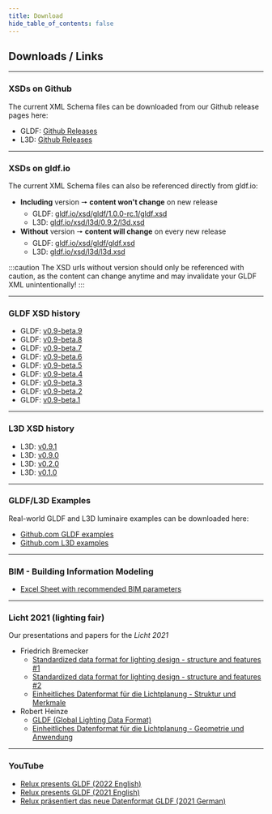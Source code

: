```yaml
---
title: Download
hide_table_of_contents: false
---
```

<!-- markdownlint-disable MD033 (no html im markdown) -->

## Downloads / Links

---

### XSDs on Github

The current XML Schema files can be downloaded from our Github release pages here:

- GLDF: [Github Releases](https://github.com/globallightingdata/gldf/releases)
- L3D: [Github Releases](https://github.com/globallightingdata/l3d/releases)

---

### XSDs on gldf.io

The current XML Schema files can also be referenced directly from gldf.io:

- **Including** version 🠖 **content won't change** on new release
  - GLDF: <a href="/xsd/gldf/1.0.0-rc.1/gldf.xsd" target="_blank">gldf.io/xsd/gldf/1.0.0-rc.1/gldf.xsd</a>
  - L3D: <a href="/xsd/l3d/0.9.2/l3d.xsd" target="_blank">gldf.io/xsd/l3d/0.9.2/l3d.xsd</a>
- **Without** version 🠖 **content will change** on every new release
  - GLDF: <a href="/xsd/gldf/gldf.xsd" target="_blank">gldf.io/xsd/gldf/gldf.xsd</a>
  - L3D: <a href="/xsd/l3d/l3d.xsd" target="_blank">gldf.io/xsd/l3d/l3d.xsd</a>

:::caution
The XSD urls without version should only be referenced with caution, as the content can change anytime and may invalidate your GLDF XML unintentionally!
:::

---

### GLDF XSD history

- GLDF: <a href="/xsd/gldf/0.9-beta.9/gldf.xsd" target="_blank">v0.9-beta.9</a>
- GLDF: <a href="/xsd/gldf/0.9-beta.8/gldf.xsd" target="_blank">v0.9-beta.8</a>
- GLDF: <a href="/xsd/gldf/0.9-beta.7/gldf.xsd" target="_blank">v0.9-beta.7</a>
- GLDF: <a href="/xsd/gldf/0.9-beta.6/gldf.xsd" target="_blank">v0.9-beta.6</a>
- GLDF: <a href="/xsd/gldf/0.9-beta.5/gldf.xsd" target="_blank">v0.9-beta.5</a>
- GLDF: <a href="/xsd/gldf/0.9-beta.4/gldf.xsd" target="_blank">v0.9-beta.4</a>
- GLDF: <a href="/xsd/gldf/0.9-beta.3/gldf.xsd" target="_blank">v0.9-beta.3</a>
- GLDF: <a href="/xsd/gldf/0.9-beta.2/gldf.xsd" target="_blank">v0.9-beta.2</a>
- GLDF: <a href="/xsd/gldf/0.9-beta.1/gldf.xsd" target="_blank">v0.9-beta.1</a>

---

### L3D XSD history

- L3D: <a href="/xsd/l3d/0.9.1/l3d.xsd" target="_blank">v0.9.1</a>
- L3D: <a href="/xsd/l3d/0.9.0/l3d.xsd" target="_blank">v0.9.0</a>
- L3D: <a href="/xsd/l3d/0.2.0/l3d.xsd" target="_blank">v0.2.0</a>
- L3D: <a href="/xsd/l3d/0.1.0/l3d.xsd" target="_blank">v0.1.0</a>

---

### GLDF/L3D Examples

Real-world GLDF and L3D luminaire examples can be downloaded here:

- [Github.com GLDF examples](https://github.com/globallightingdata/examples)
- [Github.com L3D examples](https://github.com/globallightingdata/l3d/tree/master/examples)

---

### BIM - Building Information Modeling

- [Excel Sheet with recommended BIM parameters](https://github.com/globallightingdata/files/raw/master/bim/bim_properties.xlsx)

---

### Licht 2021 (lighting fair)

Our presentations and papers for the _Licht 2021_

- Friedrich Bremecker
  - [Standardized data format for lighting design - structure and features #1](https://github.com/globallightingdata/files/blob/master/2021_licht_lightfair/licht2021_paper_friedrich_bremecker_en.pdf)
  - [Standardized data format for lighting design - structure and features #2](https://github.com/globallightingdata/files/blob/master/2021_licht_lightfair/licht2021_webinar_friedrich_bremecker.pdf)
  - [Einheitliches Datenformat für die Lichtplanung - Struktur und Merkmale](https://github.com/globallightingdata/files/blob/master/2021_licht_lightfair/licht2021_paper_friedrich_bremecker_de.pdf)
- Robert Heinze
  - [GLDF (Global Lighting Data Format)](https://github.com/globallightingdata/files/blob/master/2021_licht_lightfair/licht2021_paper_robert_heinze.pdf)
  - [Einheitliches Datenformat für die Lichtplanung - Geometrie und Anwendung](https://github.com/globallightingdata/files/blob/master/2021_licht_lightfair/licht2021_ppt_robert_heinze.pdf)

---

### YouTube

- [Relux presents GLDF (2022 English)](https://www.youtube.com/watch?v=GKhY2EsILhc)
- [Relux presents GLDF (2021 English)](https://www.youtube.com/watch?v=0xOOn1yQV1k)
- [Relux präsentiert das neue Datenformat GLDF (2021 German)](https://www.youtube.com/watch?v=ecbHqjwZCe0)
